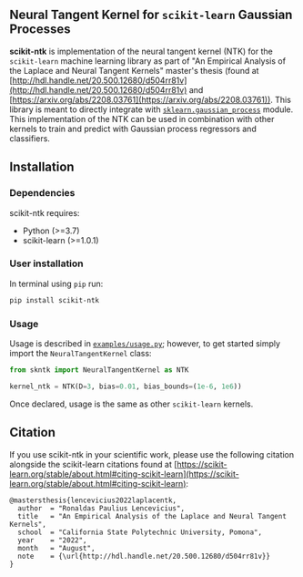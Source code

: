 ## Neural Tangent Kernel for `scikit-learn` Gaussian Processes

**scikit-ntk** is implementation of the neural tangent kernel (NTK) for the `scikit-learn` machine learning library as part of "An Empirical Analysis of the Laplace and Neural Tangent Kernels" master's thesis (found at [http://hdl.handle.net/20.500.12680/d504rr81v](http://hdl.handle.net/20.500.12680/d504rr81v) and [https://arxiv.org/abs/2208.03761](https://arxiv.org/abs/2208.03761)).  This library is meant to directly integrate with [`sklearn.gaussian_process`](https://scikit-learn.org/stable/modules/classes.html#module-sklearn.gaussian_process) module.  This implementation of the NTK can be used in combination with other kernels to train and predict with Gaussian process regressors and classifiers. 

## Installation

### Dependencies

scikit-ntk requires:
* Python (>=3.7)
* scikit-learn (>=1.0.1)


### User installation
In terminal using `pip` run:

```bash
pip install scikit-ntk
```

### Usage
Usage is described in [`examples/usage.py`](https://github.com/392781/scikit-ntk/blob/master/example/usage.py); however, to get started simply import the `NeuralTangentKernel` class:

```py
from skntk import NeuralTangentKernel as NTK

kernel_ntk = NTK(D=3, bias=0.01, bias_bounds=(1e-6, 1e6))
```
Once declared, usage is the same as other `scikit-learn` kernels.

## Citation

If you use scikit-ntk in your scientific work, please use the following citation alongside the scikit-learn citations found at [https://scikit-learn.org/stable/about.html#citing-scikit-learn](https://scikit-learn.org/stable/about.html#citing-scikit-learn):

```
@mastersthesis{lencevicius2022laplacentk,
  author  = "Ronaldas Paulius Lencevicius",
  title   = "An Empirical Analysis of the Laplace and Neural Tangent Kernels",
  school  = "California State Polytechnic University, Pomona",
  year    = "2022",
  month   = "August",
  note    = {\url{http://hdl.handle.net/20.500.12680/d504rr81v}}
}
```
